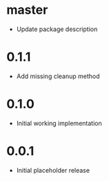 # master

* Update package description

# 0.1.1

* Add missing cleanup method

# 0.1.0

* Initial working implementation

# 0.0.1

* Initial placeholder release
